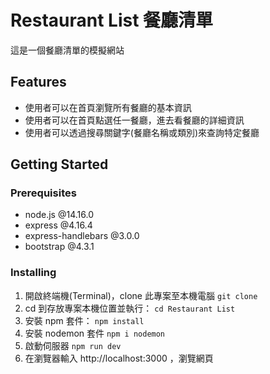 # Restaurant List 餐廳清單
這是一個餐廳清單的模擬網站

## Features
* 使用者可以在首頁瀏覽所有餐廳的基本資訊
* 使用者可以在首頁點選任一餐廳，進去看餐廳的詳細資訊
* 使用者可以透過搜尋關鍵字(餐廳名稱或類別)來查詢特定餐廳

## Getting Started

### Prerequisites
* node.js @14.16.0
* express @4.16.4
* express-handlebars @3.0.0
* bootstrap @4.3.1

### Installing
1. 開啟終端機(Terminal)，clone 此專案至本機電腦
```git clone ```
2. cd 到存放專案本機位置並執行：
```cd Restaurant List```
3. 安裝 npm 套件：
```npm install```
4. 安裝 nodemon 套件
```npm i nodemon```
5. 啟動伺服器
```npm run dev```
6. 在瀏覽器輸入 http://localhost:3000 ，瀏覽網頁
